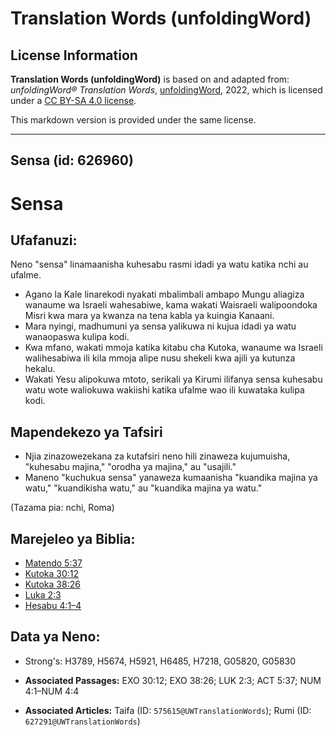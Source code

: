 # Translation Words (unfoldingWord)

## License Information

**Translation Words (unfoldingWord)** is based on and adapted from: _unfoldingWord® Translation Words_, [unfoldingWord](https://unfoldingword.org/utw), 2022, which is licensed under a [CC BY-SA 4.0 license](https://creativecommons.org/licenses/by-sa/4.0/legalcode.en).

This markdown version is provided under the same license.



--------------------------------

## Sensa (id: 626960)

Sensa
=====

Ufafanuzi:
----------

Neno "sensa" linamaanisha kuhesabu rasmi idadi ya watu katika nchi au ufalme.

* Agano la Kale linarekodi nyakati mbalimbali ambapo Mungu aliagiza wanaume wa Israeli wahesabiwe, kama wakati Waisraeli walipoondoka Misri kwa mara ya kwanza na tena kabla ya kuingia Kanaani.
* Mara nyingi, madhumuni ya sensa yalikuwa ni kujua idadi ya watu wanaopaswa kulipa kodi.
* Kwa mfano, wakati mmoja katika kitabu cha Kutoka, wanaume wa Israeli walihesabiwa ili kila mmoja alipe nusu shekeli kwa ajili ya kutunza hekalu.
* Wakati Yesu alipokuwa mtoto, serikali ya Kirumi ilifanya sensa kuhesabu watu wote waliokuwa wakiishi katika ufalme wao ili kuwataka kulipa kodi.

Mapendekezo ya Tafsiri
----------------------

* Njia zinazowezekana za kutafsiri neno hili zinaweza kujumuisha, "kuhesabu majina," "orodha ya majina," au "usajili."
* Maneno "kuchukua sensa" yanaweza kumaanisha "kuandika majina ya watu," "kuandikisha watu," au "kuandika majina ya watu."

(Tazama pia: nchi, Roma)

Marejeleo ya Biblia:
--------------------

* [Matendo 5:37](https://ref.ly/Acts5:37)
* [Kutoka 30:12](https://ref.ly/Exod30:12)
* [Kutoka 38:26](https://ref.ly/Exod38:26)
* [Luka 2:3](https://ref.ly/Luke2:3)
* [Hesabu 4:1–4](https://ref.ly/Num4:1-Num4:4)

Data ya Neno:
-------------

* Strong's: H3789, H5674, H5921, H6485, H7218, G05820, G05830

* **Associated Passages:** EXO 30:12; EXO 38:26; LUK 2:3; ACT 5:37; NUM 4:1–NUM 4:4
* **Associated Articles:** Taifa (ID: `575615@UWTranslationWords`); Rumi (ID: `627291@UWTranslationWords`)

